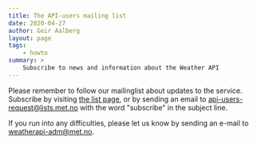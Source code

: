 ```yaml
---
title: The API-users mailing list
date: 2020-04-27
author: Geir Aalberg
layout: page
tags:
    - howto
summary: >
    Subscribe to news and information about the Weather API
---
```


Please remember to follow our mailinglist about updates to the service.
Subscribe by visiting [the list page](http://lists.met.no/mailman/listinfo/api-users),
or by sending an email to <api-users-request@lists.met.no> with the word "subscribe" in the subject line.

If you run into any difficulties, please let us know by sending an e-mail to
<weatherapi-adm@met.no>.
